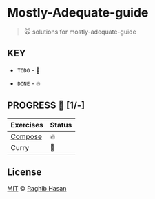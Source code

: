 # Mostly-Adequate-guide
> 🐭  solutions for mostly-adequate-guide

## KEY

* `TODO` - 🚧

* `DONE` - 🔥

## PROGRESS 🚀 [1/-]

|  Exercises      |     Status     |
| :-------------  | :------------- |
| [Compose](./compose/index.js) | 🔥 |
| Curry           |     🚧         |



## License
[MIT](./license) © [Raghib Hasan](http://raghibm.com/)